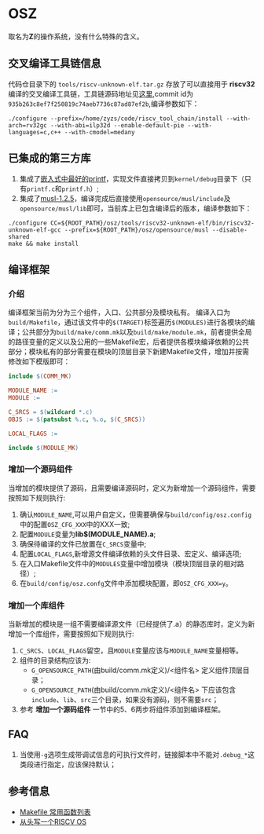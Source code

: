# OSZ

取名为**Z**的操作系统，没有什么特殊的含义。

## 交叉编译工具链信息

代码仓目录下的 `tools/riscv-unknown-elf.tar.gz` 存放了可以直接用于 **riscv32** 编译的交叉编译工具链，工具链源码地址见[这里](https://github.com/riscv-collab/riscv-gnu-toolchain),commit id为`935b263c8ef7f250819c74aeb7736c87ad87ef2b`,编译参数如下：

```shell
./configure --prefix=/home/zyzs/code/riscv_tool_chain/install --with-arch=rv32gc --with-abi=ilp32d --enable-default-pie --with-languages=c,c++ --with-cmodel=medany
```

## 已集成的第三方库

1. 集成了[嵌入式中最好的printf](https://github.com/mpaland/printf)，实现文件直接拷贝到`kernel/debug`目录下（只有`printf.c`和`printf.h`）;
2. 集成了[musl-1.2.5](https://github.com/chenyuxiangg/musl)，编译完成后直接使用`opensource/musl/include`及`opensource/musl/lib`即可，当前库上已包含编译后的版本，编译参数如下：
```shell
./configure CC=${ROOT_PATH}/osz/tools/riscv32-unknown-elf/bin/riscv32-unknown-elf-gcc --prefix=${ROOT_PATH}/osz/opensource/musl --disable-shared
make && make install
```

## 编译框架

### 介绍

编译框架当前为分为三个组件，入口、公共部分及模块私有。
编译入口为`build/Makefile`，通过该文件中的`$(TARGET)`标签遍历`$(MODULES)`进行各模块的编译；公共部分为`build/make/comm.mk`以及`build/make/module.mk`，前者提供全局的路径变量的定义以及公用的一些Makefile宏，后者提供各模块编译依赖的公共部分；模块私有的部分需要在模块的顶层目录下新建Makefile文件，增加并按需修改如下模版即可：
```Makefile
include $(COMM_MK)

MODULE_NAME := 
MODULE := 

C_SRCS = $(wildcard *.c)
OBJS := $(patsubst %.c, %.o, $(C_SRCS))

LOCAL_FLAGS := 

include $(MODULE_MK)
```

### 增加一个源码组件

当增加的模块提供了源码，且需要编译源码时，定义为新增加一个源码组件，需要按照如下规则执行:

1. 确认`MODULE_NAME`,可以用户自定义，但需要确保与`build/config/osz.config`中的配置`OSZ_CFG_XXX`中的XXX一致;
2. 配置`MODULE`变量为**lib$(MODULE_NAME).a**;
3. 确保待编译的文件已放置在`C_SRCS`变量中;
4. 配置`LOCAL_FLAGS`,新增源文件编译依赖的头文件目录、宏定义、编译选项;
5. 在入口Makefile文件中的`MODULES`变量中增加模块（模块顶层目录的相对路径）;
6. 在`build/config/osz.confg`文件中添加模块配置，即`OSZ_CFG_XXX=y`。

### 增加一个库组件

当新增加的模块是一组不需要编译源文件（已经提供了.a）的静态库时，定义为新增加一个库组件，需要按照如下规则执行:

1. `C_SRCS`、`LOCAL_FLAGS`留空，且`MODULE`变量应该与`MODULE_NAME`变量相等。
2. 组件的目录结构应该为: 
    * `G_OPENSOURCE_PATH`(由build/comm.mk定义)/<组件名> 定义组件顶层目录；
    * `G_OPENSOURCE_PATH`(由build/comm.mk定义)/<组件名> 下应该包含`include`、`lib`、`src`三个目录，如果没有源码，则不需要`src`；
3. 参考 **增加一个源码组件** 一节中的5、6两步将组件添加到编译框架。

## FAQ

1. 当使用`-g`选项生成带调试信息的可执行文件时，链接脚本中不能对`.debug_*`这类段进行指定，应该保持默认；

## 参考信息

* [Makefile 常用函数列表](https://github.com/marmotedu/geekbang-go/blob/master/makefile/Makefile%E5%B8%B8%E7%94%A8%E5%87%BD%E6%95%B0%E5%88%97%E8%A1%A8.md)
* [从头写一个RISCV OS](https://github.com/plctlab/riscv-operating-system-mooc)